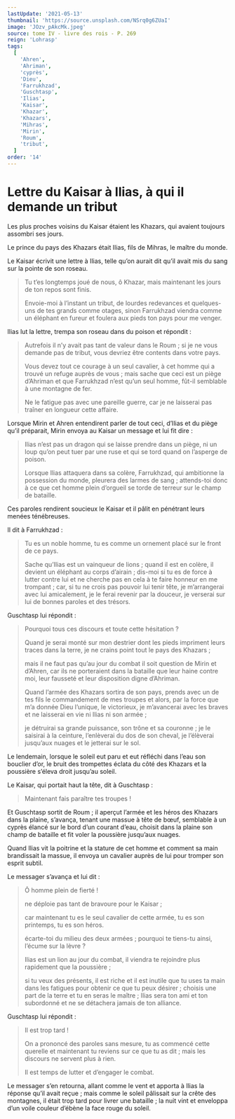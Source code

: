 ```yaml
---
lastUpdate: '2021-05-13'
thumbnail: 'https://source.unsplash.com/NSrq0g6ZUaI'
image: 'JOzv_pAkcMk.jpeg'
source: tome IV - livre des rois - P. 269
reign: 'Lohrasp'
tags:
  [
    'Ahren',
    'Ahriman',
    'cyprès',
    'Dieu',
    'Farrukhzad',
    'Guschtasp',
    'Ilias',
    'Kaisar',
    'Khazar',
    'Khazars',
    'Mihras',
    'Mirin',
    'Roum',
    'tribut',
  ]
order: '14'
---
```


# Lettre du Kaisar à Ilias, à qui il demande un tribut

Les plus proches voisins du Kaisar étaient les Khazars, qui avaient toujours assombri ses jours.

Le prince du pays des Khazars était Ilias, fils de Mihras, le maître du monde.

Le Kaisar écrivit une lettre à Ilias, telle qu’on aurait dit qu’il avait mis du sang sur la pointe de son roseau.

> Tu t’es longtemps joué de nous, ô Khazar, mais maintenant les jours de ton repos sont finis.
>
> Envoie-moi à l’instant un tribut, de lourdes redevances et quelques-uns de tes grands comme otages, sinon Farrukhzad viendra comme un éléphant en fureur et foulera aux pieds ton pays pour me venger.

Ilias lut la lettre, trempa son roseau dans du poison et répondit :

> Autrefois il n’y avait pas tant de valeur dans le Roum ; si je ne vous demande pas de tribut, vous devriez être contents dans votre pays.
>
> Vous devez tout ce courage à un seul cavalier, à cet homme qui a trouvé un refuge auprès de vous ; mais sache que ceci est un piège d’Ahriman et que Farrukhzad n’est qu’un seul homme, fût-il semblable à une montagne de fer.
>
> Ne le fatigue pas avec une pareille guerre, car je ne laisserai pas traîner en longueur cette affaire.

Lorsque Mirin et Ahren entendirent parler de tout ceci, d’Ilias et du piège qu’il préparait, Mirin envoya au Kaisar un message et lui fit dire :

> Ilias n’est pas un dragon qui se laisse prendre dans un piège, ni un loup qu’on peut tuer par une ruse et qui se tord quand on l’asperge de poison.
>
> Lorsque Ilias attaquera dans sa colère, Farrukhzad, qui ambitionne la possession du monde, pleurera des larmes de sang ; attends-toi donc à ce que cet homme plein d’orgueil se torde de terreur sur le champ de bataille.

Ces paroles rendirent soucieux le Kaisar et il pâlit en pénétrant leurs menées ténébreuses.

Il dit à Farrukhzad :

> Tu es un noble homme, tu es comme un ornement placé sur le front de ce pays.
>
> Sache qu’Ilias est un vainqueur de lions ; quand il est en colère, il devient un éléphant au corps d’airain ; dis-moi si tu es de force à lutter contre lui et ne cherche pas en cela à te faire honneur en me trompant ; car, si tu ne crois pas pouvoir lui tenir tête, je m’arrangerai avec lui amicalement, je le ferai revenir par la douceur, je verserai sur lui de bonnes paroles et des trésors.

Guschtasp lui répondit :

> Pourquoi tous ces discours et toute cette hésitation ?
>
> Quand je serai monté sur mon destrier dont les pieds impriment leurs traces dans la terre, je ne crains point tout le pays des Khazars ;
>
> mais il ne faut pas qu’au jour du combat il soit question de Mirin et d’Ahren, car ils ne porteraient dans la bataille que leur haine contre moi, leur fausseté et leur disposition digne d’Ahriman.
>
> Quand l’armée des Khazars sortira de son pays, prends avec un de tes fils le commandement de mes troupes et alors, par la force que m’a donnée Dieu l’unique, le victorieux, je m’avancerai avec les braves et ne laisserai en vie ni Ilias ni son armée ;
>
> je détruirai sa grande puissance, son trône et sa couronne ; je le saisirai à la ceinture, l’enlèverai du dos de son cheval, je l’élèverai jusqu’aux nuages et le jetterai sur le sol.

Le lendemain, lorsque le soleil eut paru et eut réfléchi dans l’eau son bouclier d’or, le bruit des trompettes éclata du côté des Khazars et la poussière s’éleva droit jusqu’au soleil.

Le Kaisar, qui portait haut la tête, dit à Guschtasp :

> Maintenant fais paraître tes troupes !

Et Guschtasp sortit de Roum ; il aperçut l’armée et les héros des Khazars dans la plaine, s’avança, tenant une massue à tête de bœuf, semblable à un cyprès élancé sur le bord d’un courant d’eau, choisit dans la plaine son champ de bataille et fit voler la poussière jusqu’aux nuages.

Quand Ilias vit la poitrine et la stature de cet homme et comment sa main brandissait la massue, il envoya un cavalier auprès de lui pour tromper son esprit subtil.

Le messager s’avança et lui dit :

> Ô homme plein de fierté !
>
> ne déploie pas tant de bravoure pour le Kaisar ;
>
> car maintenant tu es le seul cavalier de cette armée, tu es son printemps, tu es son héros.
>
> écarte-toi du milieu des deux armées ; pourquoi te tiens-tu ainsi, l’écume sur la lèvre ?
>
> Ilias est un lion au jour du combat, il viendra te rejoindre plus rapidement que la poussière ;
>
> si tu veux des présents, il est riche et il est inutile que tu uses ta main dans les fatigues pour obtenir ce que tu peux désirer ; choisis une part de la terre et tu en seras le maître ; Ilias sera ton ami et ton subordonné et ne se détachera jamais de ton alliance.

Guschtasp lui répondit :

> Il est trop tard !
>
> On a prononcé des paroles sans mesure, tu as commencé cette querelle et maintenant tu reviens sur ce que tu as dit ; mais les discours ne servent plus à rien.
>
> Il est temps de lutter et d’engager le combat.

Le messager s’en retourna, allant comme le vent et apporta à Ilias la réponse qu’il avait reçue ; mais comme le soleil pâlissait sur la crête des montagnes, il était trop tard pour livrer une bataille ; la nuit vint et enveloppa d’un voile couleur d’ébène la face rouge du soleil.
